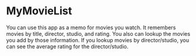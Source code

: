 # MyMovieList
You can use this app as a memo for movies you watch.
It remembers movies by title, director, studio, and rating.
You also can lookup the movies you add by those information.
If you lookup movies by director/studio, you can see the average rating for the director/studio.